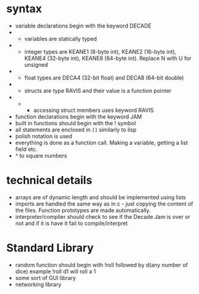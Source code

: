 # syntax

- variable declarations begin with the keyword DECADE
- - variables are statically typed
- - integer types are KEANE1 (8-byte int), KEANE2 (16-byte int), KEANE4 (32-byte int), KEANE8 (64-byte int). Replace N with U for unsigned
- - float types are DECA4 (32-bit float) and DECA8 (64-bit double)
- - structs are type RAVIS and their value is a function pointer
- - - accessing struct members uses keyword RAVIS
- function declarations begin with the keyword JAM
- built in functions should begin with the ! symbol
- all statements are enclosed in `[]` similarly to lisp
- polish notation is used
- everything is done as a function call. Making a variable, getting a list field etc.
- ^ to square numbers

# technical details

- arrays are of dynamic length and should be implemented using lists
- imports are handled the same way as in c - just copying the content of the files. Function prototypes are made automatically.
- interpreter/complier should check to see if the Decade Jam is over or not and if it is have it fail to compile/interpret


# Standard Library
- random function should begin with !roll followed by d(any number of dice) example !roll d1 will roll a 1
- some sort of GUI library
- networking library
